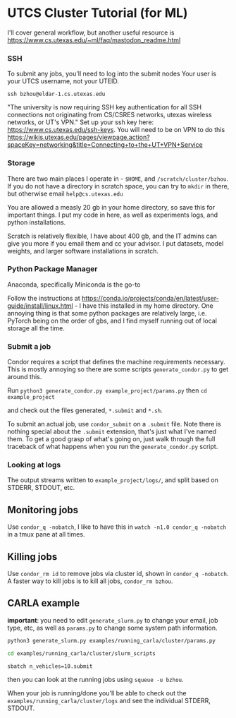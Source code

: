 # UTCS Cluster Tutorial (for ML)

I'll cover general workflow, but another useful resource is https://www.cs.utexas.edu/~ml/faq/mastodon_readme.html

### SSH

To submit any jobs, you'll need to log into the submit nodes
Your user is your UTCS username, not your UTEID.

`ssh bzhou@eldar-1.cs.utexas.edu`

"The university is now requiring SSH key authentication for all SSH connections not originating from CS/CSRES networks, utexas wireless networks, or UT's VPN." Set up your ssh key here: https://www.cs.utexas.edu/ssh-keys. You will need to be on VPN to do this https://wikis.utexas.edu/pages/viewpage.action?spaceKey=networking&title=Connecting+to+the+UT+VPN+Service

### Storage

There are two main places I operate in - `$HOME`, and `/scratch/cluster/bzhou`.
If you do not have a directory in scratch space, you can try to `mkdir` in there, but otherwise email `help@cs.utexas.edu`

You are allowed a measly 20 gb in your home directory, so save this for important things.
I put my code in here, as well as experiments logs, and python installations.

Scratch is relatively flexible, I have about 400 gb, and the IT admins can give you more if you email them and cc your advisor.
I put datasets, model weights, and larger software installations in scratch.

### Python Package Manager

Anaconda, specifically Miniconda is the go-to

Follow the instructions at https://conda.io/projects/conda/en/latest/user-guide/install/linux.html - I have this installed in my home directory.
One annoying thing is that some python packages are relatively large, i.e. PyTorch being on the order of gbs, and I find myself running out of local storage all the time.

### Submit a job

Condor requires a script that defines the machine requirements necessary. This is mostly annoying so there are some scripts `generate_condor.py` to get around this.

Run `python3 generate_condor.py example_project/params.py`
then `cd example_project`

and check out the files generated, `*.submit` and `*.sh`.

To submit an actual job, use `condor_submit` on a `.submit` file. Note there is nothing special about the `.submit` extension, that's just what I've named them.
To get a good grasp of what's going on, just walk through the full traceback of what happens when you run the `generate_condor.py` script.

### Looking at logs

The output streams written to `example_project/logs/`, and split based on STDERR, STDOUT, etc.

## Monitoring jobs

Use `condor_q -nobatch`, I like to have this in `watch -n1.0 condor_q -nobatch` in a tmux pane at all times.

## Killing jobs

Use `condor_rm id` to remove jobs via cluster id, shown in `condor_q -nobatch`.
A faster way to kill jobs is to kill all jobs, `condor_rm bzhou`.

## CARLA example

**important**: you need to edit `generate_slurm.py` to change your email, job type, etc, as well as `params.py` to change some system path information.

```bash
python3 generate_slurm.py examples/running_carla/cluster/params.py

cd examples/running_carla/cluster/slurm_scripts

sbatch n_vehicles=10.submit
```

then you can look at the running jobs using `squeue -u bzhou`.  

When your job is running/done you'll be able to check out the `examples/running_carla/cluster/logs` and see the individual STDERR, STDOUT.
